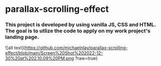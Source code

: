 # parallax-scrolling-effect

### This project is developed by using vanilla JS, CSS and HTML. The goal is to utlize the code to apply on my work project's landing page. 

![alt text](https://github.com/michaelnlay/parallax-scrolling-effect/blob/main/Screen%20Shot%202022-12-30%20at%202.10.09%20PM.png
?raw=true)
